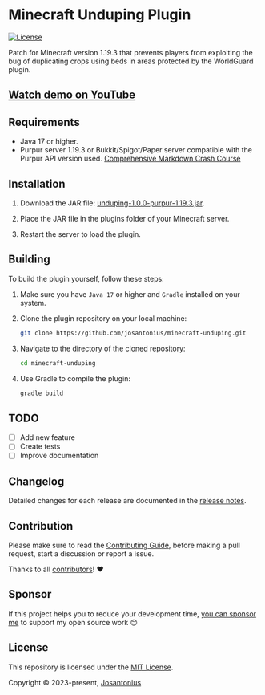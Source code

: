 # Minecraft Unduping Plugin

[![License](https://img.shields.io/github/license/josantonius/minecraft-unduping)](LICENSE)

Patch for Minecraft version 1.19.3 that prevents players from exploiting the
bug of duplicating crops using beds in areas protected by the WorldGuard plugin.

## [Watch demo on YouTube](https://www.youtube.com/watch?v=Y7Y4fgsO1rE)

## Requirements

- Java 17 or higher.
- Purpur server 1.19.3 or Bukkit/Spigot/Paper server compatible with the Purpur API version used.
[Comprehensive Markdown Crash Course](.github/resources/minecraft-unduping.mp4)

## Installation

1. Download the JAR file: [unduping-1.0.0-purpur-1.19.3.jar](/build/libs/unduping-1.0.0-purpur-1.19.3.jar).

1. Place the JAR file in the plugins folder of your Minecraft server.

1. Restart the server to load the plugin.

## Building

To build the plugin yourself, follow these steps:

1. Make sure you have `Java 17` or higher and `Gradle` installed on your system.

1. Clone the plugin repository on your local machine:

    ```bash
    git clone https://github.com/josantonius/minecraft-unduping.git
    ```

1. Navigate to the directory of the cloned repository:

    ```bash
    cd minecraft-unduping
    ```

1. Use Gradle to compile the plugin:

    ```bash
    gradle build
    ```

## TODO

- [ ] Add new feature
- [ ] Create tests
- [ ] Improve documentation

## Changelog

Detailed changes for each release are documented in the
[release notes](https://github.com/josantonius/minecraft-unduping/releases).

## Contribution

Please make sure to read the [Contributing Guide](.github/CONTRIBUTING.md), before making a pull
request, start a discussion or report a issue.

Thanks to all [contributors](https://github.com/josantonius/minecraft-unduping/graphs/contributors)! :heart:

## Sponsor

If this project helps you to reduce your development time,
[you can sponsor me](https://github.com/josantonius#sponsor) to support my open source work :blush:

## License

This repository is licensed under the [MIT License](LICENSE).

Copyright © 2023-present, [Josantonius](https://github.com/josantonius#contact)
